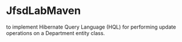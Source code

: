 # JfsdLabMaven
 to implement Hibernate Query Language (HQL) for performing update operations on a Department entity class.
